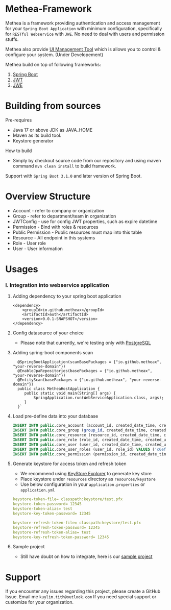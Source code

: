 # Methea-Framework
Methea is a framework providing authentication and access management for your `Spring Boot Application`
with minimum configuration, specifically for `RESTful Webservice` with `JWE`. No need to deal with users and permission stuffs.

Methea also provide [UI Management Tool](https://github.com/MetheaX/methea-management) which is allows you to control & configure your system. (Under Developement)

Methea build on top of following frameworks:
1. [Spring Boot](https://spring.io/projects/spring-boot)
2. [JWT](https://jwt.io/)
3. [JWE]()

# Building from sources

Pre-requires
 * Java 17 or above JDK as JAVA_HOME
 * Maven as its build tool.
 * Keystore generator

How to build
 * Simply by checkout source code from our repository and using maven command `mvn clean install` to build framework.

Support with `Spring Boot 3.1.0` and later version of Spring Boot.

# Overview Structure
* Account - refer to company  or organization
* Group - refer to department/team in organization
* JWTConfig - use for config JWT properties, such as expire datetime
* Permission - Bind with roles & resources
* Public Permission - Public resources must map into this table
* Resource - All endpoint in this systems
* Role - User role
* User - User information
# Usages
### I. Integration into webservice application
1.  Adding dependency to your spring boot application

	    <dependency>
            <groupId>io.github.metheax</groupId>
            <artifactId>auth</artifactId>
            <version>0.0.1-SNAPSHOT</version>
        </dependency>

2. Config datasource of your choice
    * Please note that currently, we're testing only with [PostgreSQL](https://www.postgresql.org/)
        
3. Adding spring-boot components scan

    	 @SpringBootApplication(scanBasePackages = {"io.github.metheax", "your-reverse-domain"})
         @EnableJpaRepositories(basePackages = {"io.github.metheax", "your-reverse-domain"})
         @EntityScan(basePackages = {"io.github.metheax", "your-reverse-domain"})
         public class MetheaHostApplication {
            public static void main(String[] args) {
                SpringApplication.run(WebServiceApplication.class, args);
            }
         }`
4. Load pre-define data into your database

    ```sql
    INSERT INTO public.core_account (account_id, created_date_time, created_user, status, updated_date_time, updated_user, account_address, account_code, account_email, account_name, account_name_oth) VALUES ('68bcf443-1b0c-49ff-877e-8650477383e8', '2021-06-13 10:57:36.711763', 'System', 'A', '2021-07-10 15:18:42.808053', 'admin', 'Phnom Penh, Cambodia.', 'METHEA', 'methea@localhost.com', 'Methea LLC.', 'មេធា');
    INSERT INTO public.core_group (group_id, created_date_time, created_user, status, updated_date_time, updated_user, group_code, group_name, group_name_oth, remarks, account_id) VALUES ('366a7028-b623-49b0-8988-d711647051a5', '2021-06-13 10:57:36.729797', 'System', 'A', '2021-06-13 10:57:36.729797', 'System', 'M_SYS_ADMIN', 'System Admin', 'អេតមីនប្រព័ន្ធ', null, '68bcf443-1b0c-49ff-877e-8650477383e8');
    INSERT INTO public.core_resource (resource_id, created_date_time, created_user, status, updated_date_time, updated_user, resource_name) VALUES ('ad5ea55c-547a-4537-8797-e3714c64d8a3', '2021-06-13 10:57:36.748761', 'System', 'A', '2021-06-13 10:57:36.748761', 'System', '/**');
    INSERT INTO public.core_role (role_id, created_date_time, created_user, status, updated_date_time, updated_user, role_code, name, name_oth) VALUES ('33525a14-0ebc-4a3e-ada5-bd3ef94c9495', '2021-06-13 10:57:36.742761', 'System', 'A', '2021-06-13 10:57:37.016415', 'System', 'ROLE_ADMIN', 'Admin', 'អេតមីន');
    INSERT INTO public.core_user (user_id, created_date_time, created_user, status, updated_date_time, updated_user, email, first_name, first_name_oth, frc_usr_rst_pwd, identity_code, last_name, last_name_oth, password, phone, username, group_id) VALUES ('c6eff227-d496-486c-a72c-db2f92e06faa', '2021-06-13 10:57:37.015455', 'System', 'A', '2021-06-13 10:57:37.015455', 'System', 'admin@localhost.com', 'Admin', 'អេតមីន', 'N', '639691', 'Admin', 'អេតមីន', 'Gp/lBVv1VTKk3DLGiENtX4Ow1xLEUqIDRBpa+zuTJWT3IIqfC4m0SB1tpVDo1+BQHFnY90XmvbJE1JAMDfRSmA$vkDevdjMM9v+/BonOi6HX/+v3Syh5mrSMXssz5707LSlOrCiIj3O7Q50bg7mLeCl6GYKhad7GGQi7CKvP1KqnbvtS2eZMFevVHsYHsQD2UeMQqiP7nAQ1z12ZHMNc5QckXZgUPMqetTzhJMzDduJ9+nOrC3HlqSo43VoMg0k+EA', '+85569639691', 'admin', '366a7028-b623-49b0-8988-d711647051a5');
    INSERT INTO public.core_user_roles (user_id, role_id) VALUES ('c6eff227-d496-486c-a72c-db2f92e06faa', '33525a14-0ebc-4a3e-ada5-bd3ef94c9495');
    INSERT INTO public.core_permission (permission_id, created_date_time, created_user, status, updated_date_time, updated_user, resource_id, role_id) VALUES ('bdee9930-cbde-4e62-96d8-91df821a698b', '2021-06-13 10:57:36.763762', 'System', 'A', '2021-06-13 10:57:36.763762', 'System', 'ad5ea55c-547a-4537-8797-e3714c64d8a3', '33525a14-0ebc-4a3e-ada5-bd3ef94c9495');
    ```
5. Generate keystore for access token and refresh token
    * We recommend using [KeyStore Explorer](https://keystore-explorer.org/) to generate key store
    * Place keystore under `resources` directory as `resources/keystore`
    * Use below configuration in your `application.properties` or `application.yml`
    ```yaml
   keystore-token-file= classpath:keystore/test.pfx
    keystore-token-password= 12345
    keystore-token-alias= test
    keystore-key-token-password= 12345
    
    keystore-refresh-token-file= classpath:keystore/test.pfx
    keystore-refresh-token-password= 12345
    keystore-refresh-token-alias= test
    keystore-key-refresh-token-password= 12345
    ```

6. Sample project
    * Still have doubt on how to integrate, here is our [sample project](https://github.com/MetheaX/Methea-Sample-Webservice)
# Support
If you encounter any issues regarding this project, please create a GitHub Issue. Email me `kuylim.tith@outlook.com` If you need special support or customize for your organization.  